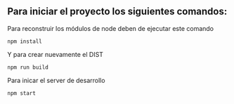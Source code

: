 ## Para iniciar el proyecto los siguientes comandos:

Para reconstruir los módulos de node deben de ejecutar este comando

```
npm install
```

Y para crear nuevamente el DIST

```
npm run build
```

Para inicar el server de desarrollo

```
npm start
```
